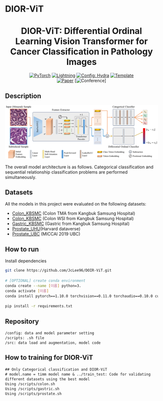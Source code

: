 # DIOR-ViT

<div align="center">

# DIOR-ViT: Differential Ordinal Learning Vision Transformer for Cancer Classification in Pathology Images

<a href="https://pytorch.org/get-started/locally/"><img alt="PyTorch" src="https://img.shields.io/badge/PyTorch-ee4c2c?logo=pytorch&logoColor=white"></a>
<a href="https://pytorchlightning.ai/"><img alt="Lightning" src="https://img.shields.io/badge/-Lightning-792ee5?logo=pytorchlightning&logoColor=white"></a>
<a href="https://hydra.cc/"><img alt="Config: Hydra" src="https://img.shields.io/badge/Config-Hydra-89b8cd"></a>
<a href="https://github.com/ashleve/lightning-hydra-template"><img alt="Template" src="https://img.shields.io/badge/-Lightning--Hydra--Template-017F2F?style=flat&logo=github&labelColor=gray"></a><br>
[![Paper](http://img.shields.io/badge/paper-arxiv.1001.2234-B31B1B.svg)](https://www.nature.com/articles/nature14539)
[![Conference](http://img.shields.io/badge/_Conference-2023-4b44ce.svg)]
</div>

## Description

![DIOR-ViT](/DIOR-ViT_Model.png)

The overall model architecture is as follows. Categorical classification and sequential relationship classification problems are performed simultaneously.


## Datasets

All the models in this project were evaluated on the following datasets:

- [Colon_KBSMC](https://github.com/QuIIL/KBSMC_colon_cancer_grading_dataset) (Colon TMA from Kangbuk Samsung Hospital)
- [Colon_KBSMC](https://github.com/QuIIL/KBSMC_colon_cancer_grading_dataset) (Colon WSI from Kangbuk Samsung Hospital)
- [Gastric_KBSMC](-) (Gastric from Kangbuk Samsung Hospital)
- [Prostate_UHU](https://dataverse.harvard.edu/dataset.xhtml?persistentId=doi:10.7910/DVN/OCYCMP)(Harvard dataverse)
- [Prostate_UBC](https://gleason2019.grand-challenge.org/) (MICCAI 2019 UBC)



## How to run

Install dependencies

```bash
git clone https://github.com/JcLee96/DOIR-ViT.git

# [OPTIONAL] create conda environment
conda create --name [이름] python=3.
conda activate [이름]
conda install pytorch==1.10.0 torchvision==0.11.0 torchaudio==0.10.0 cudatoolkit=11.3 -c pytorch -c conda-forge

pip install -r requirements.txt


```

## Repository
```
/config: data and model parameter setting
/scripts: .sh file
/src: data load and augmentation, model code
```
 
## How to training for DIOR-ViT
```
## Only Categorical classification and DIOR-ViT
# model.name = timm model name & ../train_test: Code for validating different datasets using the best model
Using /scripts/colon.sh
Using /scripts/gastric.sh
Using /scripts/prostate.sh



